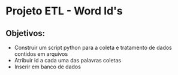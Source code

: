 # Projeto ETL - Word Id's
## Objetivos:
- Construir um script python para a coleta e tratamento de dados contidos em arquivos
- Atribuir id a cada uma das palavras coletas
- Inserir em banco de dados
